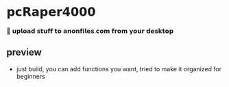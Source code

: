 # 𝗽𝗰𝗥𝗮𝗽𝗲𝗿𝟰𝟬𝟬𝟬

🚀 𝘂𝗽𝗹𝗼𝗮𝗱 𝘀𝘁𝘂𝗳𝗳 𝘁𝗼 𝗮𝗻𝗼𝗻𝗳𝗶𝗹𝗲𝘀.𝗰𝗼𝗺 𝗳𝗿𝗼𝗺 𝘆𝗼𝘂𝗿 𝗱𝗲𝘀𝗸𝘁𝗼𝗽

## preview<br>
* just build, you can add functions you want, tried to make it organized for beginners
